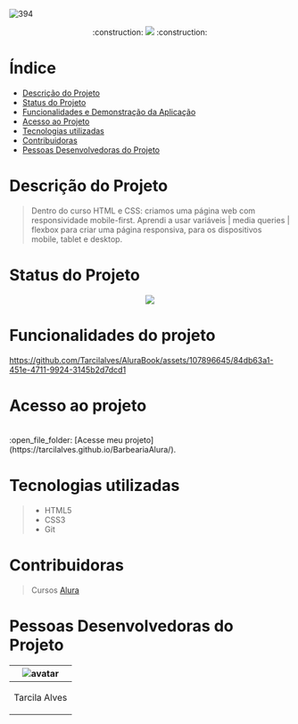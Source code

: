 
![394](https://github.com/Tarcilalves/AluraBook/assets/107896645/d2b517f7-739f-4cae-9ea8-4a6aa074aed3)

<p align="center">  :construction: <img src="https://img.shields.io/badge/<STATUS>- Finalizado -<COLOR>"> :construction: </p>



# Índice
* [Descrição do Projeto](#descrição-do-projeto)
* [Status do Projeto](#status-do-Projeto)
* [Funcionalidades e Demonstração da Aplicação](#funcionalidades-e-demonstração-da-aplicação)
* [Acesso ao Projeto](#acesso-ao-projeto)
* [Tecnologias utilizadas](#tecnologias-utilizadas)
* [Contribuidoras](#contribuidoras)
* [Pessoas Desenvolvedoras do Projeto](#pessoas-desenvolvedoras)

# Descrição do Projeto


>Dentro do curso HTML e CSS: criamos uma página web com responsividade mobile-first. Aprendi a usar variáveis | media queries | flexbox para criar uma página responsiva, para os dispositivos mobile, tablet e desktop.


# Status do Projeto
<p align="center ">
<img src="https://img.shields.io/badge/<STATUS>- Finalizado-<COLOR>"> 
</p>

# Funcionalidades do projeto







https://github.com/Tarcilalves/AluraBook/assets/107896645/84db63a1-451e-4711-9924-3145b2d7dcd1











# Acesso ao projeto

 <br> 
:open_file_folder: [Acesse meu projeto](https://tarcilalves.github.io/BarbeariaAlura/).


# Tecnologias utilizadas

>  - HTML5
>  - CSS3
>  - Git 

# Contribuidoras

> Cursos [Alura](https://cursos.alura.com.br/)


# Pessoas Desenvolvedoras do Projeto

| ![avatar](https://user-images.githubusercontent.com/107896645/235791608-5f4b93d5-017c-402f-bef2-c262fa1b1f0c.png)  |
| ------------- |
| <p align="center">Tarcila Alves</p> | 



